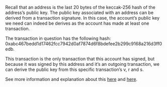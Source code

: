 Recall that an address is the last 20 bytes of the keccak-256 hash of the address’s public key.
The public key associated with an address can be derived from a transaction signature. In this case, the account’s public key we need can indeed be derives as the account has made at least one transaction.

The transaction in question has the following hash: 0xabc467bedd1d17462fcc7942d0af7874d6f8bdefee2b299c9168a216d3ff0edb.

This transaction is the only transaction that this account has signed, but because it was signed by this address and it’s an outgoing transaction, we can derive the public key from this specific transaction’s v, r and s.

See more information and explanation about this [here](https://dac.ac/blog/capture_the_ether_solutions/#solution-11) and [here](https://cmichel.io/capture-the-ether-solutions/).
